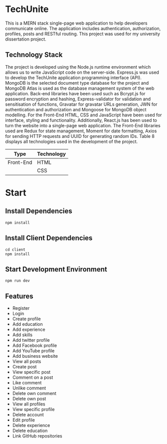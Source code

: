 # TechUnite

This is a MERN stack single-page web application to help developers communicate online. The application includes authentication, authorization, profiles, posts and RESTful routing. This project was used for my university dissertation project.

## Technology Stack

The project is developed using the Node.js runtime environment which allows us to write JavaScript code on the server-side. Express.js was used to develop the TechUnite application programming interface (API). MongoDB is the selected document type database for the project and MongoDB Atlas is used as the database management system of the web application. Back-end libraries have been used such as Bcrypt.js for password encryption and hashing, Express-validator for validation and sensitisation of functions, Gravatar for gravatar URLs generation, JWN for authentication and authorization and Mongoose for MongoDB object modelling. For the Front-End HTML, CSS and JavaScript have been used for interface, styling and functionality. Additionally, React.js has been used to turn the website into a single-page web application. The Front-End libraries used are Redux for state management, Moment for date formatting, Axios for sending HTTP requests and UUID for generating random IDs. Table 8 displays all technologies used in the development of the project.

|      Type     |   Technology  |
| ------------- | ------------- |
| Front-End  | HTML  |
|            | CSS  |


# Start

## Install Dependencies

```
npm install

```

## Install Client Dependencies

```
cd client
npm install

```

## Start Development Environment

```
npm run dev

```

## Features

* Register
* Login
* Create profile
* Add education
* Add experience
* Add skills
* Add twitter profile
* Add Facebook profile
* Add YouTube profile
* Add business website
* View all posts
* Create post
* View specific post
* Comment on a post
* Like comment
* Unlike comment
* Delete own comment
* Delete own post
* View all profiles
* View specific profile
* Delete account
* Edit profile
* Delete experience
* Delete education
* Link GitHub repositories





